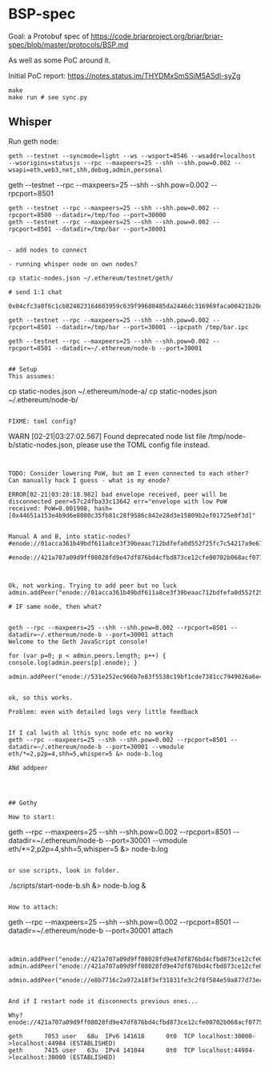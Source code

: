 # BSP-spec

Goal: a Protobuf spec of https://code.briarproject.org/briar/briar-spec/blob/master/protocols/BSP.md

As well as some PoC around it.

Initial PoC report: https://notes.status.im/THYDMxSmSSiM5ASdl-syZg

```
make
make run # see sync.py
```

## Whisper

Run geth node:
```
geth --testnet --syncmode=light --ws --wsport=8546 --wsaddr=localhost --wsorigins=statusjs --rpc --maxpeers=25 --shh --shh.pow=0.002 --wsapi=eth,web3,net,shh,debug,admin,personal
```
geth --testnet --rpc --maxpeers=25 --shh --shh.pow=0.002 --rpcport=8501 
```
geth --testnet --rpc --maxpeers=25 --shh --shh.pow=0.002 --rpcport=8500 --datadir=/tmp/foo --port=30000
geth --testnet --rpc --maxpeers=25 --shh --shh.pow=0.002 --rpcport=8501 --datadir=/tmp/bar --port=30001


- add nodes to connect

- running whisper node on own nodes?

cp static-nodes.json ~/.ethereum/testnet/geth/

# send 1:1 chat

0x04cfc3a0f6c1cb824823164603959c639f99680485da2446dc316969faca00421b20dba3996bf99b8b5db7745eace60545a77e54784e91e440aa1af931161de3a6

geth --testnet --rpc --maxpeers=25 --shh --shh.pow=0.002 --rpcport=8501 --datadir=/tmp/bar --port=30001 --ipcpath /tmp/bar.ipc

geth --testnet --rpc --maxpeers=25 --shh --shh.pow=0.002 --rpcport=8501 --datadir=~/.ethereum/node-b --port=30001


## Setup
This assumes:
```
cp static-nodes.json ~/.ethereum/node-a/
cp static-nodes.json ~/.ethereum/node-b/
```

FIXME: toml config?

```
WARN [02-21|03:27:02.567] Found deprecated node list file /tmp/node-b/static-nodes.json, please use the TOML config file instead.
```


TODO: Consider lowering PoW, but am I even connected to each other?
Can manually hack I guess - what is my enode?

ERROR[02-21|03:28:18.982] bad envelope received, peer will be disconnected peer=57c24fba33c13642 err="envelope with low PoW received: PoW=0.001908, hash=[0x44651a153e4b9d6e8080c35fb81c28f9586c842e28d3e15809b2ef01725e0f3d]"


Manual A and B, into static-nodes?
#enode://01acca361b49bdf611a8ce3f39beaac712bdfefa0d552f25fc7c54217a9e678a9233f0b1622d0c489ff022f7a6ad7387203d45edc000edbf066ff246d35d5e1a@127.0.0.1:30000

#enode://421a707a09d9ff08028fd9e47df876bd4cfbd873ce12cfe00702b068acf077518c5c065fb94b61782287695e276973edfa0361c81227d2e7c0570deedfbe7dbb@127.0.0.1:30001



Ok, not working. Trying to add peer but no luck
admin.addPeer("enode://01acca361b49bdf611a8ce3f39beaac712bdfefa0d552f25fc7c54217a9e678a9233f0b1622d0c489ff022f7a6ad7387203d45edc000edbf066ff246d35d5e1a@127.0.0.1:30000")

# IF same node, then what?


geth --rpc --maxpeers=25 --shh --shh.pow=0.002 --rpcport=8501 --datadir=~/.ethereum/node-b --port=30001 attach
Welcome to the Geth JavaScript console!

for (var p=0; p < admin.peers.length; p++) { console.log(admin.peers[p].enode); }

admin.addPeer("enode://531e252ec966b7e83f5538c19bf1cde7381cc7949026a6e499b6e998e695751aadf26d4c98d5a4eabfb7cefd31c3c88d600a775f14ed5781520a88ecd25da3c6@35.225.227.79:30504")


ok, so this works.

Problem: even with detailed logs very little feedback


If I cal lwith al lthis sync node etc no worky
geth --rpc --maxpeers=25 --shh --shh.pow=0.002 --rpcport=8501 --datadir=~/.ethereum/node-b --port=30001 --vmodule eth/*=2,p2p=4,shh=5,whisper=5 &> node-b.log

ANd addpeer




## Gethy

How to start:
```
geth --rpc --maxpeers=25 --shh --shh.pow=0.002 --rpcport=8501 --datadir=~/.ethereum/node-b --port=30001 --vmodule eth/*=2,p2p=4,shh=5,whisper=5 &> node-b.log
```

or use scripts, look in folder.

```
./scripts/start-node-b.sh &> node-b.log &
```

How to attach:
```
 geth --rpc --maxpeers=25 --shh --shh.pow=0.002 --rpcport=8501 --datadir=~/.ethereum/node-b --port=30001 attach
```


admin.addPeer("enode://421a707a09d9ff08028fd9e47df876bd4cfbd873ce12cfe00702b068acf077518c5c065fb94b61782287695e276973dfa0361c81227d2e7c0570deedfbe7dbb@127.0.0.1:30001");
admin.addPeer("enode://421a707a09d9ff08028fd9e47df876bd4cfbd873ce12cfe00702b068acf077518c5c065fb94b61782287695e276973edfa0361c81227d2e7c0570deedfbe7dbb@127.0.0.1:30001");

admin.addPeer("enode://e8b7716c2a972a18f3ef31831fe3c2f8f584e59a877d73eca3ac50581ee94a5ec732bdab33db14e260be8093193eb6c777a0980ab341c3bde0256853ddc07bf5@127.0.0.1:30000");


And if I restart node it disconnects previous ones...

Why?
enode://421a707a09d9ff08028fd9e47df876bd4cfbd873ce12cfe00702b068acf077518c5c065fb94b61782287695e276973edfa0361c81227d2e7c0570deedfbe7dbb@127.0.0.1:44984

geth      7053 user   68u  IPv6 141618      0t0  TCP localhost:30000->localhost:44984 (ESTABLISHED)
geth      7415 user   63u  IPv4 141044      0t0  TCP localhost:44984->localhost:30000 (ESTABLISHED)
